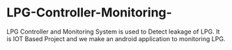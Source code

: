 # LPG-Controller-Monitoring-
LPG Controller and Monitoring System is used to Detect leakage of LPG.
It is IOT Based Project and we make an android application to monitoring LPG.

